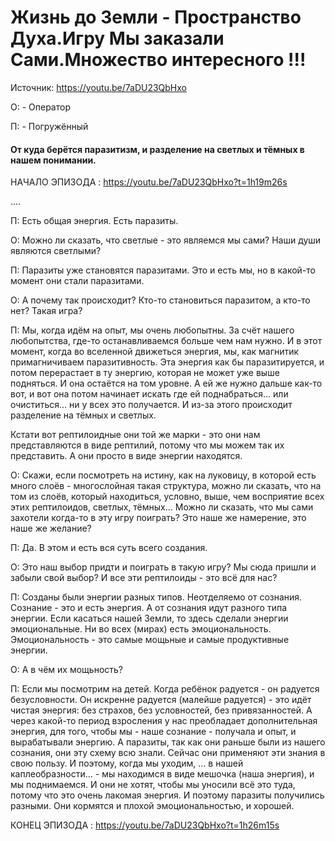 # Жизнь до Земли - Пространство Духа.Игру Мы заказали Сами.Множество интересного !!!

Источник: https://youtu.be/7aDU23QbHxo

О: - Оператор

П: - Погружённый

#### От куда берётся паразитизм, и разделение на светлых и тёмных в нашем понимании.

НАЧАЛО ЭПИЗОДА : https://youtu.be/7aDU23QbHxo?t=1h19m26s

....

П: Есть общая энергия. Есть паразиты.

О: Можно ли сказать, что светлые - это являемся мы сами? Наши души являются светлыми?

П: Паразиты уже становятся паразитами. Это и есть мы, но в какой-то момент они стали паразитами.

О: А почему так происходит? Кто-то становиться паразитом, а кто-то нет? Такая игра? 

П: Мы, когда идём на опыт, мы очень любопытны. За счёт нашего любопытства, где-то останавливаемся больше чем нам нужно.
И в этот момент, когда во вселенной движеться энергия, мы, как магнитик примагничиваем паразитивность.
Эта энергия как бы паразитируется, и потом перерастает в ту энергию, которая не может уже выше подняться. И она остаётся
на том уровне. А ей же нужно дальше как-то вот, и вот она потом начинает искать где ей поднабраться... или очиститься...
ни у всех это получается. И из-за этого происходит разделение на тёмных и светлых.

Кстати вот рептилоидные они той же марки - это они нам представляются в виде рептилий, потому что мы можем так
их представить. А они просто в виде энергии находятся.

О: Скажи, если посмотреть на истину, как на луковицу, в которой есть много слоёв - многослойная такая структура,
можно ли сказать, что на том из слоёв, который находиться, условно, выше, чем восприятие всех этих рептилоидов, светлых,
тёмных... Можно ли сказать, что мы сами захотели когда-то в эту игру поиграть? Это наше же намерение,
это наше же желание?

П: Да. В этом и есть вся суть всего создания.

О: Это наш выбор придти и поиграть в такую игру? Мы сюда пришли и забыли свой выбор? И все эти
рептилоиды - это всё для нас?

П: Созданы были энергии разных типов. Неотделяемо от сознания. Сознание - это и есть энергия. А от сознания идут разного
типа энергии. Если касаться нашей Земли, то здесь сделали энергии эмоциональные.
Ни во всех (мирах) есть эмоциональность. Эмоциональность - это самые мощьные и самые продуктивные энергии.

О: А в чём их мощьность?

П: Если мы посмотрим на детей. Когда ребёнок радуется - он радуется безусловности.
Он искренне радуется (малейше радуется) - это идёт чистая энергия: без страхов, без условностей, без привязанностей.
А через какой-то период взросления у нас преобладает дополнительная энергия, для того,
чтобы мы - наше сознание - получала и опыт, и вырабатывали энергию. А паразиты, так как они раньше были из нашего
сознания, они эту схему всю знали. Сейчас они применяют эти знания в свою пользу.
И поэтому, когда мы уходим, ... в нашей каплеобразности... - мы находимся в виде мешочка (наша энергия),
и мы поднимаемся. И они не хотят, чтобы мы уносили всё это туда, потому что это очень лакомая энергия. И поэтому
паразиты получились разными. Они кормятся и плохой эмоциональностью, и хорошей.

КОНЕЦ ЭПИЗОДА : https://youtu.be/7aDU23QbHxo?t=1h26m15s

